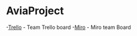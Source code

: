# AviaProject

-[Trello](https://trello.com/invite/b/I87P4rLH/10f07abb3dfe925789219237c547c343/project-avia) - Team Trello board
-[Miro](https://miro.com/app/board/o9J_lTNIF94=/) - Miro team Board

